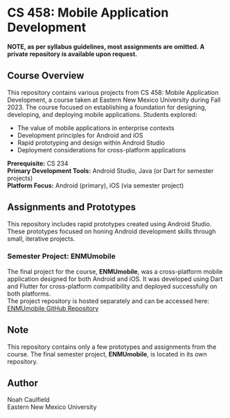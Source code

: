 # CS 458: Mobile Application Development

**NOTE, as per syllabus guidelines, most assignments are omitted. A private repository is available upon request.**

## Course Overview
This repository contains various projects from CS 458: Mobile Application Development, a course taken at Eastern New Mexico University during Fall 2023. The course focused on establishing a foundation for designing, developing, and deploying mobile applications. Students explored:
- The value of mobile applications in enterprise contexts
- Development principles for Android and iOS
- Rapid prototyping and design within Android Studio
- Deployment considerations for cross-platform applications

**Prerequisite:** CS 234  
**Primary Development Tools:** Android Studio, Java (or Dart for semester projects)  
**Platform Focus:** Android (primary), iOS (via semester project)  

## Assignments and Prototypes
This repository includes rapid prototypes created using Android Studio. These prototypes focused on honing Android development skills through small, iterative projects.

### Semester Project: ENMUmobile
The final project for the course, **ENMUmobile**, was a cross-platform mobile application designed for both Android and iOS. It was developed using Dart and Flutter for cross-platform compatibility and deployed successfully on both platforms.  
The project repository is hosted separately and can be accessed here:  
[ENMUmobile GitHub Repository](https://github.com/nwc6624/ENMU_CS_458_Semester_Project)

## Note
This repository contains only a few prototypes and assignments from the course. The final semester project, **ENMUmobile**, is located in its own repository.



## Author
Noah Caulfield  
Eastern New Mexico University  
